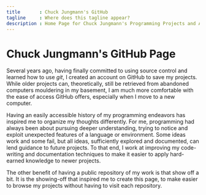 ```yaml
---
title       : Chuck Jungmann's GitHub
tagline     : Where does this tagline appear?
description : Home Page for Chuck Jungmann's Programming Projects and Artifacts
---
```


# Chuck Jungmann's GitHub Page

Several years ago, having finally committed to using source control and
learned how to use *git*, I created an account on GitHub to save my
projects.  While older projects can, theoretically, still be retrieved
from abandoned computers mouldering in my basement, I am much more
comfortable with the ease of access GitHub offers, especially when I
move to a new computer.

Having an easily accessible history of my programming endeavors has
inspired me to organize my thoughts differently.  For me, programming
had always been about pursuing deeper understanding, trying to notice
and exploit unexpected features of a language or environment.  Some
ideas work and some fail, but all ideas, sufficiently explored and
documented, can lend guidance to future projects.  To that end, I
work at improving my code-writing and documentation techniques to
make it easier to apply hard-earned knowledge to newer projects.

The other benefit of having a public repository of my work is that
show off a bit.  It is the showing-off that inspired me to create
this page, to make easier to browse my projects without having to
visit each repository.
